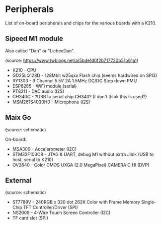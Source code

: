 Peripherals
===========

List of on-board peripherals and chips for the various boards with a K210.

Sipeed M1 module
----------------

Also called "Dan" or "LicheeDan".

(source: https://www.twblogs.net/a/5bde1d0f2b717720b51b61a1)

- K210 - CPU
- GD25LQ128D - 128Mbit w25qxx Flash chip (seems hardwired on SPI3)
- RY1303 - 3 Channel 5.5V 2A 1.5MHz DC/DC Step down PMU
- ESP8285 - WiFi module (serial)
- PT8211 - DAC audio (I2S)
- CH340C - ?USB to serial chip CH340? (I don't think this is used?)
- MSM261S4030H0 - Microphone (I2S)

Maix Go
-------

(source: schematic)

On-board:

- MSA300 - Accelerometer (I2C)
- STM32F103C8 - JTAG & UART, debug M1 without extra Jlink (USB to host, serial to K210)
- OV2640 - Color CMOS UXGA (2.0 MegaPixel) CAMERA C HI (DVP)

External
--------

(source: schematic)

- ST7789V - 240RGB x 320 dot 262K Color with Frame Memory Single-Chip TFT Controller/Driver (SPI)
- NS2009 - 4-Wire Touch Screen Controller (I2C)
- TF card slot (SPI)

